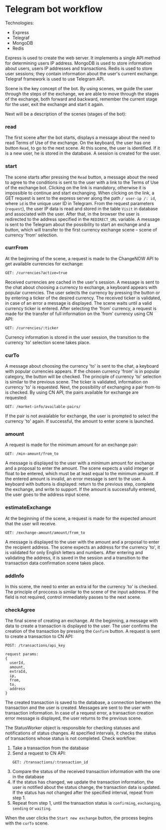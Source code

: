 # Telegram bot workflow 
Technologies:
- Express
- Telegraf
- MongoDB
- Redis

Express is used to create the web server. It implements a single API method for determining users IP address.
MongoDB is used to store information about users, users IP addresses and transactions.
Redis is used to store user sessions; they contain information about the user's current exchange.
Telegraf framework is used to use Telegram API.

Scene is the key concept of the bot. By using scenes, we guide the user through the steps of the exchange, we are able to move through the stages of the exchange, both forward and backward, remember the current stage for the user, exit the exchange and start it again.

Next will be a description of the scenes (stages of the bot):

### read

The first scene after the bot starts, displays a message about the need to read Terms of Use of the exchange. On the keyboard, the user has one button `Read`, to go to the next scene. At this scene, the user is identified. If it is a new user, he is stored in the database. A session is created for the user.

### start

The scene starts after pressing the `Read` button, a message about the need to agree to the conditions is sent to the user with a link to the Terms of Use of the exchange bot. Clicking on the link is mandatory, otherwise it is impossible to continue and start exchanging. When clicking on the link, a GET request is sent to the express server along the path `/ user-ip /: id`, where `id` is the unique user ID in Telegram. From the request parameters (`request`), the user IP data is read and stored in the table `Visit` in database and associated with the user. After that, in the browser the user is redirected to the address specified in the `REDIRECT_URL` variable. A message is sent to the Telegram about the possibility to start an exchange and a button, which will transfer to the first currency exchange scene – scene of currency 'from' selection.

### currFrom

At the beginning of the scene, a request is made to the ChangeNOW API to get available currencies for exchange:
```
GET: /currencies?active=true
```
Received currencies are cached in the user's session. A message is sent to the chat about choosing a currency to exchange, a keyboard appears with popular currencies. The user selects the currency by pressing the button or by entering a ticker of the desired currency. The received ticker is validated, in case of an error a message is displayed. The scene waits until a valid currency ticker is entered. After selecting the 'from' currency, a request is made for the transfer of full information on the 'from' currency using CN API:
```
GET: /currencies/:ticker
```
Currency information is stored in the user session, the transition to the currency 'to' selection scene takes place.

### curTo

A message about choosing the currency 'to' is sent to the chat, a keyboard with popular currencies appears. If the chosen currency 'from' is in popular category, the button will be checked. The principle of currency 'to' selection is similar to the previous scene. The ticker is validated, information on currency 'to' is requested. Next, the possibility of exchanging a pair from-to is checked. By using CN API, the pairs available for exchange are requested:
```
GET: /market-info/available-pairs/
```
If the pair is not avaialable for exchange, the user is prompted to select the currency 'to' again. If successful, the amount to enter scene is launched.

### amount

A request is made for the minimum amount for an exchange pair:
```
GET: /min-amount/from_to
```
A message is displayed to the user with a minimum amount for exchange and a proposal to enter the amount. The scene expects a valid integer or float to be entered, which must be at least equal to the minimum amount. If the entered amount is invalid, an error message is sent to the user.
A keyboard with buttons is displayed: return to the previous step, complete the exchange, and write to support.
If the amount is successfully entered, the user goes to the address input scene.

### estimateExchange

At the beginning of the scene, a request is made for the expected amount that the user will receive.
```
GET: /exchange-amount/amount/from_to
```
A message is displayed to the user with the amount and a proposal to enter the recipient address.
The scene expects an address for the currency 'to', it is validated for only English letters and numbers.
After entering and validating the address, it is saved in the session and a transition to the transaction data confirmation scene takes place.

### addInfo

In this scene, the need to enter an extra id for the currency 'to' is checked. The principle of proccess is similar to the scene of the input address. If the field is not required, control immediately passes to the next scene.


### checkAgree

The final scene of creating an exchange.
At the beginning, a message with data to create a transaction is displayed to the user. The user confirms the creation of the transaction by pressing the `Confirm` button. A request is sent to create a transaction to CN API:
```
POST: /transactions/api_key

request params: 
{
  userId,
  amount,
  extraId,
  ip,
  from,
  to,
  address
}

```
The created transaction is saved to the database, a connection between the transaction and the user is created.
Messages are sent to the user with transaction information.
In case of a request error, a transaction creation error message is displayed, the user returns to the previous scene.


The StatusWorker object is responsible for checking statuses and notifications of status changes. At specified intervals, it checks the status of transactions whose status is not completed. Check workflow:
1. Take a transaction from the database
2. Send a request to CN API:
    ```
    GET: /transactions/:transaction_id
    ```
3. Compare the status of the received transaction information with the one in the database
4. If the status has changed, we update the transaction information, the user is notified about the status change, the transaction data is updated.  
   If the status has not changed after the specified interval, repeat from step 1.
5. Repeat from step 1, until the transaction status is  `confirming`, `exchanging`, `sending` or `waiting`.

When the user clicks the `Start new exchange` button, the process begins with the `curTo` scene.

